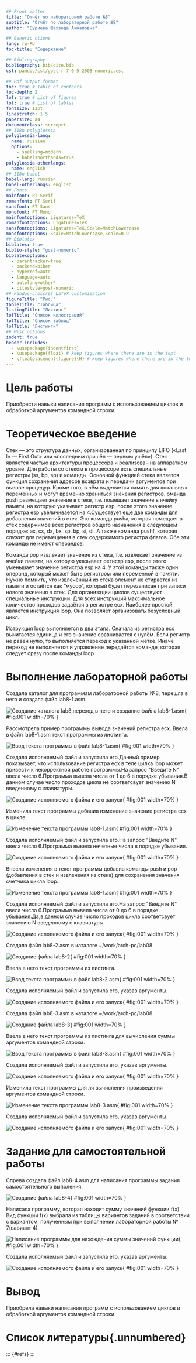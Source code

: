 ```yaml
---
## Front matter
title: "Отчёт по лабораторной работе №8"
subtitle: "Отчёт по лабораторной работе №8"
author: "Буриева Шахзода Акмаловна"

## Generic otions
lang: ru-RU
toc-title: "Содержание"

## Bibliography
bibliography: bib/cite.bib
csl: pandoc/csl/gost-r-7-0-5-2008-numeric.csl

## Pdf output format
toc: true # Table of contents
toc-depth: 2
lof: true # List of figures
lot: true # List of tables
fontsize: 12pt
linestretch: 1.5
papersize: a4
documentclass: scrreprt
## I18n polyglossia
polyglossia-lang:
  name: russian
  options:
	- spelling=modern
	- babelshorthands=true
polyglossia-otherlangs:
  name: english
## I18n babel
babel-lang: russian
babel-otherlangs: english
## Fonts
mainfont: PT Serif
romanfont: PT Serif
sansfont: PT Sans
monofont: PT Mono
mainfontoptions: Ligatures=TeX
romanfontoptions: Ligatures=TeX
sansfontoptions: Ligatures=TeX,Scale=MatchLowercase
monofontoptions: Scale=MatchLowercase,Scale=0.9
## Biblatex
biblatex: true
biblio-style: "gost-numeric"
biblatexoptions:
  - parentracker=true
  - backend=biber
  - hyperref=auto
  - language=auto
  - autolang=other*
  - citestyle=gost-numeric
## Pandoc-crossref LaTeX customization
figureTitle: "Рис."
tableTitle: "Таблица"
listingTitle: "Листинг"
lofTitle: "Список иллюстраций"
lotTitle: "Список таблиц"
lolTitle: "Листинги"
## Misc options
indent: true
header-includes:
  - \usepackage{indentfirst}
  - \usepackage{float} # keep figures where there are in the text
  - \floatplacement{figure}{H} # keep figures where there are in the text
---
```


# Цель работы

Приобрести навыки написания программ с использованием циклов и обработкой
аргументов командной строки.

# Теоретическое введение

Стек — это структура данных, организованная по принципу LIFO («Last In — First Out»
или «последним пришёл — первым ушёл»). Стек является частью архитектуры процессора и
реализован на аппаратном уровне. Для работы со стеком в процессоре есть специальные
регистры (ss, bp, sp) и команды.
Основной функцией стека является функция сохранения адресов возврата и передачи
аргументов при вызове процедур. Кроме того, в нём выделяется память для локальных
переменных и могут временно храниться значения регистров.
оманда push размещает значение в стеке, т.е. помещает значение в ячейку памяти, на
которую указывает регистр esp, после этого значение регистра esp увеличивается на 4.Существует ещё две команды для добавления значений в стек. Это команда pusha, которая
помещает в стек содержимое всех регистров общего назначения в следующем порядке: ах,
сх, dx, bх, sp, bp, si, di. А также команда pushf, которая служит для перемещения в стек
содержимого регистра флагов. Обе эти команды не имеют операндов.

Команда pop извлекает значение из стека, т.е. извлекает значение из ячейки памяти, на
которую указывает регистр esp, после этого уменьшает значение регистра esp на 4. У этой
команды также один операнд, который может быть регистром или переменной в памяти.
Нужно помнить, что извлечённый из стека элемент не стирается из памяти и остаётся как
“мусор”, который будет перезаписан при записи нового значения в стек.
Для организации циклов существуют специальные инструкции. Для всех инструкций
максимальное количество проходов задаётся в регистре ecx. Наиболее простой является инструкция loop. Она позволяет организовать безусловный цикл.

Иструкция loop выполняется в два этапа. Сначала из регистра ecx вычитается единица и
его значение сравнивается с нулём. Если регистр не равен нулю, то выполняется переход к
указанной метке. Иначе переход не выполняется и управление передаётся команде, которая
следует сразу после команды loop

# Выполнение лабораторной работы

Создала каталог для программам лабораторной работы №8, перешла в него и создала
файл lab8-1.asm.

![Создание каталога lab8,переход в него и создание файла lab8-1.asm](image/5.jpg){ #fig:001 width=70% }

Рассмотрела пример программы вывода значений регистра ecx. Ввела в файл lab8-1.asm текст программы из листинга.

![Ввод текста программы в файл lab8-1.asm](image/6.jpg){ #fig:001 width=70% }

Создала исполняемый файл и запустила его.Данный пример показывает, что использование регистра ecx в теле цилка loop может привести к некорректной работе программы.На запрос "Введите N" ввела число 6.Программа вывела числа от 1 до 6 в порядке убывания.В данном случае число проходов цикла не соответсвует значению N введенному с клавиатуры.

![Создание исполняемого файла и его запуск](image/7.jpg){ #fig:001 width=70% }

Изменила текст программы добавив изменение значение регистра ecx в цикле.

![Изменение текста программы lab8-1.asm](image/8.jpg){ #fig:001 width=70% }

Создала исполняемый файл и запустила его.На запрос "Введите N" ввела число 6.Программа вывела нечетные числа в порядке убывания.

![Создание исполняемого файла и его запуск](image/9.jpg){ #fig:001 width=70% }

Внесла изменения в текст программы добавив команды push и pop (добавления в стек и извлечения из стека) для сохранения значения счетчика цикла
loop.

![Изменение текста программы lab8-1.asm](image/10.jpg){ #fig:001 width=70% }

Создала исполняемый файл и запустила его.На запрос "Введите N" ввела число 6.Программа вывела числа от 0 до 6 в порядке убывания.Да,в данном случае число проходов цикла соответсвует значению N введенному с клавиатуры.

![Создание исполняемого файла и его запуск](image/11.jpg){ #fig:001 width=70% }

Создала файл lab8-2.asm в каталоге ~/work/arch-pc/lab08.

![Создание файла lab8-2](image/12.jpg){ #fig:001 width=70% }

Ввела в него текст программы из листинга.

![Ввод текста программы в файл lab8-2.asm](image/13.jpg){ #fig:001 width=70% }

Создала исполняемый файл и запустила его, указав аргументы.

![Создание исполняемого файла и его запуск](image/14.jpg){ #fig:001 width=70% }

Создала файл lab8-3.asm в каталоге ~/work/arch-pc/lab08.

![Создание файла lab8-3](image/15.jpg){ #fig:001 width=70% }

Ввела в него текст программы из листинга для вычисления суммы аргументов командной строки.

![Ввод текста программы в файл lab8-3.asm](image/16.jpg){ #fig:001 width=70% }

Создала исполняемый файл и запустила его, указав аргументы.

![Создание исполняемого файла и его запуск](image/17.jpg){ #fig:001 width=70% }

Изменила текст программы для ля вычисления произведения аргументов командной строки.

![Изменение текста программы lab8-3.asm](image/18.jpg){ #fig:001 width=70% }

Создала исполняемый файл и запустила его, указав аргументы.

![Создание исполняемого файла и его запуск](image/19.jpg){ #fig:001 width=70% }

# Задание для самостоятельной работы

Спрева создала файл lab8-4.asm для написания программы задания самостоятельного выполения.

![Создание файла lab8-4](image/20.jpg){ #fig:001 width=70% }

Написала программу, которая находит сумму значений функции f(x). Вид функции f(x) выбрала из таблицы вариантов заданий в соответствии с вариантом, полученным при выполнении
лабораторной работы № 7(вариант 4).

![Написание программы для нахождения суммы значений функции](image/21.jpg){ #fig:001 width=70% }

Создала исполняемый файл и запустила его, указав аргументы.

![Создание исполняемого файла и его запуск](image/22.jpg){ #fig:001 width=70% }

# Вывод

Приобрела навыки написания программ с использованием циклов и обработкой
аргументов командной строки.

# Список литературы{.unnumbered}

::: {#refs}
:::
